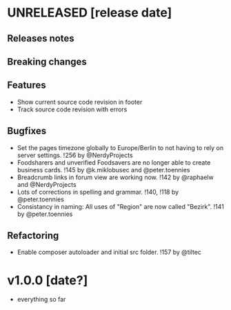 # UNRELEASED [release date]

## Releases notes

## Breaking changes

## Features
- Show current source code revision in footer
- Track source code revision with errors

## Bugfixes
- Set the pages timezone globally to Europe/Berlin to not having to rely on server settings. !256 by @NerdyProjects
- Foodsharers and unverified Foodsavers are no longer able to create business cards. !145 by @k.miklobusec and @peter.toennies
- Breadcrumb links in forum view are working now. !142 by @raphaelw and @NerdyProjects
- Lots of corrections in spelling and grammar. !140, !118 by @peter.toennies
- Consistancy in naming: All uses of "Region" are now called "Bezirk". !141 by @peter.toennies

## Refactoring
- Enable composer autoloader and initial src folder. !157 by @tiltec


# v1.0.0 [date?]

* everything so far
